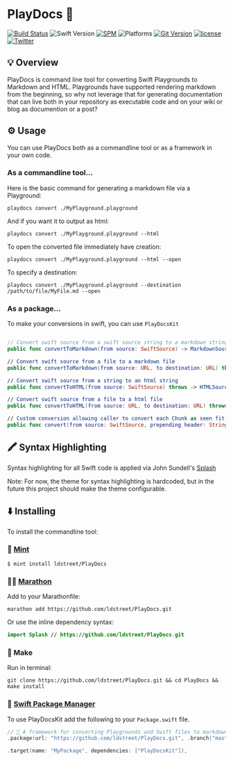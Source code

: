 #  PlayDocs 🏓
[![Build Status](https://travis-ci.org/ldstreet/PlayDocs.svg?branch=master)](https://travis-ci.org/ldstreet/PlayDocs)
![Swift Version](https://img.shields.io/badge/Swift-4.2-blue.svg)
[![SPM](https://img.shields.io/badge/spm-compatible-blue.svg)](https://swift.org/package-manager)
![Platforms](https://img.shields.io/badge/Platforms-macOS_Linux-blue.svg)
[![Git Version](https://img.shields.io/github/release/ldstreet/PlayDocs.svg)](https://github.com/ldstreet/PlayDocs/releases)
[![license](https://img.shields.io/github/license/ldstreet/PlayDocs.svg)](https://github.com/ldstreet/PlayDocs/blob/master/LICENSE)
[![Twitter](https://img.shields.io/badge/Twitter-@street_luke-blue.svg)](https://twitter.com/street_luke)

## 💡 Overview 

PlayDocs is command line tool for converting Swift Playgrounds to Markdown and HTML. Playgrounds have supported rendering markdown from the beginning, so why not leverage that for generating documentation that can live both in your repository as executable code and on your wiki or blog as documention or a post?

## ⚙️ Usage

You can use PlayDocs both as a commandline tool or as a framework in your own code.

### As a commandline tool...
Here is the basic command for generating a markdown file via a Playground:
```
playdocs convert ./MyPlayground.playground
```

And if you want it to output as html:
```
playdocs convert ./MyPlayground.playground --html
```

To open the converted file immediately have creation:
```
playdocs convert ./MyPlayground.playground --html --open
```

To specify a destination:
```
playdocs convert ./MyPlayground.playground --destination /path/to/file/MyFile.md --open
```

### As a package...
To make your conversions in swift, you can use `PlayDocsKit`

``` swift

// Convert swift source from a swift source string to a markdown string
public func convertToMarkdown(from source: SwiftSource) -> MarkdownSource

// Convert swift source from a file to a markdown file
public func convertToMarkdown(from source: URL, to destination: URL) throws

// Convert swift source from a string to an html string
public func convertToHTML(from source: SwiftSource) throws -> HTMLSource

// Convert swift source from a file to a html file
public func convertToHTML(from source: URL, to destination: URL) throws

// Custom conversion allowing caller to convert each Chunk as seen fit
public func convert(from source: SwiftSource, prepending header: String = "", appending footer: String = "", conversion convert: (Chunk) -> String) -> String
```

## 🖍 Syntax Highlighting
Syntax highlighting for all Swift code is applied via John Sundell's [Splash](https://github.com/JohnSundell/Splash)

Note: For now, the theme for syntax highlighting is hardcoded, but in the future this project should make the theme configurable.

## ⬇️ Installing 

To install the commandline tool:


### 🌱 [Mint](https://github.com/yonaskolb/mint) 
```
$ mint install ldstreet/PlayDocs
```


### 🏃‍♂️ [Marathon](https://github.com/johnsundell/marathon) 
Add to your Marathonfile:
```
marathon add https://github.com/ldstreet/PlayDocs.git
```
Or use the inline dependency syntax:

```swift
import Splash // https://github.com/ldstreet/PlayDocs.git
```


### 🔧 Make 

Run in terminal:
```
git clone https://github.com/ldstreet/PlayDocs.git && cd PlayDocs && make install
```


### 🎁 [Swift Package Manager](https://swift.org/package-manager) 
To use PlayDocsKit add the following to your `Package.swift` file.
```swift
// 🏓 A framework for converting Playgrounds and Swift files to markdown and html
.package(url: "https://github.com/ldstreet/PlayDocs.git", .branch("master")),

.target(name: "MyPackage", dependencies: ["PlayDocsKit"]),
```
